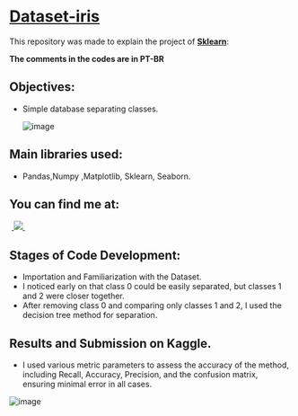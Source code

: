 # [Dataset-iris](https://github.com/BrunoFelipeCB/Dataset-iris/blob/main/Iris.DataSet.ipynb)
This repository was made to explain the project of **[Sklearn](https://scikit-learn.org/stable/auto_examples/datasets/plot_iris_dataset.html)**:

**The comments in the codes are in PT-BR**
## Objectives:
- Simple database separating classes.

  ![image](https://github.com/BrunoFelipeCB/Dataset-iris/assets/99086238/0690973e-63ee-4883-a970-e423e582e4c2)

## Main libraries used:
- Pandas,Numpy ,Matplotlib, Sklearn, Seaborn.
## You can find me at:
&nbsp;<a href="https://www.linkedin.com/in/brunofcb/">
  <img src="https://img.shields.io/badge/linkedin-%230077B5.svg?style=for-the-badge&logo=linkedin&logoColor=white">
</a>&nbsp;

## Stages of Code Development:
- Importation and Familiarization with the Dataset.
- I noticed early on that class 0 could be easily separated, but classes 1 and 2 were closer together.
- After removing class 0 and comparing only classes 1 and 2, I used the decision tree method for separation.

## Results and Submission on Kaggle.
- I used various metric parameters to assess the accuracy of the method, including Recall, Accuracy, Precision, and the confusion matrix, ensuring minimal error in all cases. 
  
![image](https://github.com/BrunoFelipeCB/Dataset-iris/assets/99086238/26f37a46-bf5a-4e5b-aca8-276ebfee25ab)
